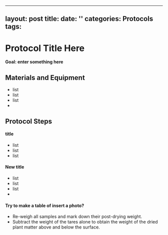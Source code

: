 
---
layout: post
title: 
date: ''
categories: Protocols
tags: 
---
# Protocol Title Here


**Goal: enter something here**   


## Materials and Equipment  
- list 
- list
- list
- 


## Protocol Steps

#### title
- list
- list
- list


#### New title
- list
- list
- list
- 


#### Try to make a table of insert a photo?
- Re-weigh all samples and mark down their post-drying weight. 
- Subtract the weight of the tares alone to obtain the weight of the dried plant matter above and below the surface. 



